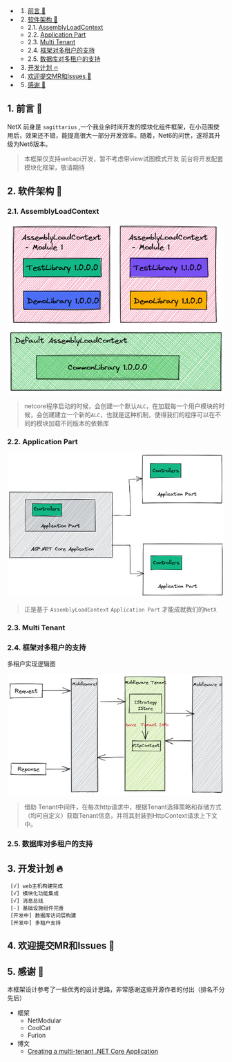 <!-- vscode-markdown-toc -->
* 1. [前言 :book:](#:book:)
* 2. [软件架构 :rose:](#:rose:)
	* 2.1. [AssemblyLoadContext](#AssemblyLoadContext)
	* 2.2. [Application Part](#ApplicationPart)
	* 2.3. [Multi Tenant](#MultiTenant)
	* 2.4. [框架对多租户的支持](#)
	* 2.5. [数据库对多租户的支持](#-1)
* 3. [开发计划 :fire:](#:fire:)
* 4. [欢迎提交MR和Issues :pray:](#MRIssues:pray:)
* 5. [感谢 :pray:](#:pray:)

<!-- vscode-markdown-toc-config
	numbering=true
	autoSave=true
	/vscode-markdown-toc-config -->
<!-- /vscode-markdown-toc -->


##  1. <a name=':book:'></a>前言 :book:

<!-- https://www.webfx.com/tools/emoji-cheat-sheet/ -->

NetX 前身是 ``` sagittarius ``` ,一个我业余时间开发的模块化组件框架，在小范围使用后，效果还不错，能提高很大一部分开发效率。随着，Net6的问世，遂将其升级为Net6版本。

> 本框架仅支持webapi开发，暂不考虑带view试图模式开发
> 前台将开发配套模块化框架，敬请期待

##  2. <a name=':rose:'></a>软件架构 :rose:

###  2.1. <a name='AssemblyLoadContext'></a>AssemblyLoadContext

![assemblyloadcontext](./doc/images/netx-arch.png#pic_center)

> netcore程序启动的时候，会创建一个默认```ALC```，在加载每一个用户模块的时候，会创建建立一个新的```ALC```，也就是这种机制，使得我们的程序可以在不同的模块加载不同版本的依赖库

###  2.2. <a name='ApplicationPart'></a>Application Part

![applicationpart](./doc/images/netx-apppart-arch.png#pic_center)

> 正是基于 ```AssemblyLoadContext``` ```Application Part``` 才能成就我们的```NetX```

###  2.3. <a name='MultiTenant'></a>Multi Tenant

###  2.4. <a name=''></a>框架对多租户的支持

多租户实现逻辑图

![mutil tenant](./doc/images/mutil-tenant.png#pic_center)

> 借助 Tenant中间件，在每次http请求中，根据Tenant选择策略和存储方式（均可自定义）获取Tenant信息，并将其封装到HttpContext请求上下文中。

###  2.5. <a name='-1'></a>数据库对多租户的支持



##  3. <a name=':fire:'></a>开发计划 :fire:

     [√] web主机构建完成
     [√] 模块化功能集成 
     [√] 消息总线
     [-] 基础设施组件完善
     [开发中] 数据库访问层构建
     [开发中] 多租户支持

##  4. <a name='MRIssues:pray:'></a>欢迎提交MR和Issues :pray:


##  5. <a name=':pray:'></a>感谢 :pray:

本框架设计参考了一些优秀的设计思路，非常感谢这些开源作者的付出（排名不分先后）

* 框架
     - NetModular
     - CoolCat
     - Furion
* 博文
     - [Creating a multi-tenant .NET Core Application](https://michael-mckenna.com/multi-tenant-asp-dot-net-core-application-tenant-resolution)
